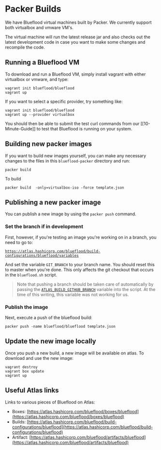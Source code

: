 # Packer Builds

We have Blueflood virtual machines built by Packer.  We currently support both virtualbox and vmware VM's.

The virtual machine will run the latest release jar and also checks out the latest development code in case you want to make some changes and recompile the code.

## Running a Blueflood VM

To download and run a Blueflood VM, simply install vagrant with either virtualbox or vmware, and type:

```
vagrant init blueflood/blueflood
vagrant up
```

If you want to select a specific provider, try something like:

```
vagrant init blueflood/blueflood
vagrant up --provider virtualbox
```

You should then be able to submit the test curl commands from our [[10-Minute-Guide]] to test that Blueflood is running on your system.

## Building new packer images

If you want to build new images yourself, you can make any necessary changes to the files in this ```blueflood-packer``` directory and run:

```
packer build
```

To build
```
packer build  -only=virtualbox-iso -force template.json
```

## Publishing a new packer image

You can publish a new image by using the `packer push` command.

### Set the branch if in development
First, however, if you're testing an image you're working on in a branch, you need to go to:

[`https://atlas.hashicorp.com/blueflood/build-configurations/blueflood/variables`](https://atlas.hashicorp.com/blueflood/build-configurations/blueflood/variables)

And set the variable `GIT_BRANCH` to your branch name.  You should reset this to master when you're done.  This only affects the git checkout that occurs in the `blueflood.sh` script.  

> Note that pushing a branch should be taken care of automatically by passing the [`ATLAS_BUILD_GITHUB_BRANCH`](https://atlas.hashicorp.com/help/packer/builds/build-environment#environment-variables) variable into the script.  At the time of this writing, this variable was not working for us.

### Publish the image
Next, execute a push of the blueflood build:

```
packer push -name blueflood/blueflood template.json
```

## Update the new image locally

Once you push a new build, a new image will be available on atlas.  To download and use the new image:

```
vagrant destroy
vagrant box update
vagrant up
```


## Useful Atlas links

Links to various pieces of Blueflood on Atlas:

* Boxes: [https://atlas.hashicorp.com/blueflood/boxes/blueflood](https://atlas.hashicorp.com/blueflood/boxes/blueflood)
* Builds: [https://atlas.hashicorp.com/blueflood/build-configurations/blueflood](https://atlas.hashicorp.com/blueflood/build-configurations/blueflood)
* Artifact: [https://atlas.hashicorp.com/blueflood/artifacts/blueflood](https://atlas.hashicorp.com/blueflood/artifacts/blueflood)